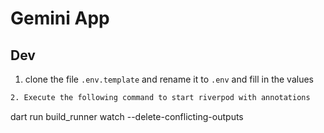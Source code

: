 # Gemini App


## Dev

1. clone the file `.env.template` and rename it to `.env` and fill in the values

```bash
2. Execute the following command to start riverpod with annotations

```
dart run build_runner watch --delete-conflicting-outputs
```
